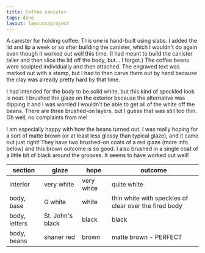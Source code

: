 ```yaml
---
title: Coffee canister
tags: done
layout: layouts/project
---
```


A canister for holding coffee. This one is hand-built using slabs. I added the
lid and lip a week or so after building the canister, which I wouldn't do again
even though it worked out well this time. (I had meant to build the canister
taller and then slice the lid off the body, but... I forgot.) The coffee beans
were sculpted individually and then attached. The engraved text was marked out
with a stamp, but I had to then carve them out by hand because the clay was
already pretty hard by that time.

I had intended for the body to be solid white, but this kind of speckled look is
neat. I brushed the glaze on the exterior because the alternative was dipping it
and I was worried I wouldn't be able to get all of the white off the beans.
There are three brushed-on layers, but I guess that was still too thin. Oh well,
no complaints from me!

I am especially happy with how the beans turned out. I was really hoping for a
sort of matte brown (or at least less glossy than typical glaze), and it came
out just right! They have two brushed-on coats of a red glaze (more info below)
and this brown outcome is so good. I also brushed in a single coat of a little
bit of black around the grooves. It seems to have worked out well!

| section       | glaze            | hope       | outcome                                               |
| ------------- | ---------------- | ---------- | ----------------------------------------------------- |
| interior      | very white       | very white | quite white                                           |
| body, base    | G white          | white      | thin white with speckles of clear over the fired body |
| body, letters | St. John's black | black      | black                                                 |
| body, beans   | shaner red       | brown      | matte brown - PERFECT                                 |
